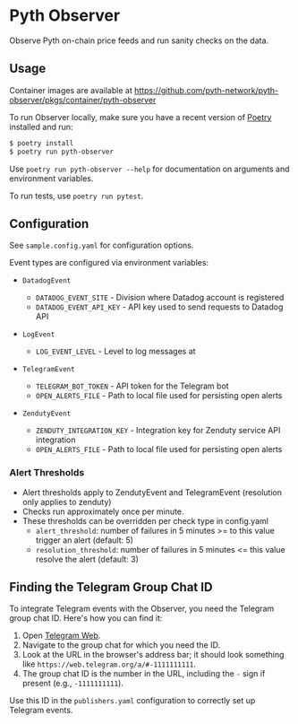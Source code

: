 # Pyth Observer

Observe Pyth on-chain price feeds and run sanity checks on the data.

## Usage

Container images are available at https://github.com/pyth-network/pyth-observer/pkgs/container/pyth-observer

To run Observer locally, make sure you have a recent version of [Poetry](https://python-poetry.org) installed and run:

```sh
$ poetry install
$ poetry run pyth-observer
```

Use `poetry run pyth-observer --help` for documentation on arguments and environment variables.

To run tests, use `poetry run pytest`.

## Configuration

See `sample.config.yaml` for configuration options.

Event types are configured via environment variables:

- `DatadogEvent`

  - `DATADOG_EVENT_SITE` - Division where Datadog account is registered
  - `DATADOG_EVENT_API_KEY` - API key used to send requests to Datadog API

- `LogEvent`
  - `LOG_EVENT_LEVEL` - Level to log messages at

- `TelegramEvent`
  - `TELEGRAM_BOT_TOKEN` - API token for the Telegram bot
  - `OPEN_ALERTS_FILE` - Path to local file used for persisting open alerts

- `ZendutyEvent`
  - `ZENDUTY_INTEGRATION_KEY` - Integration key for Zenduty service API integration
  - `OPEN_ALERTS_FILE` - Path to local file used for persisting open alerts

### Alert Thresholds
- Alert thresholds apply to ZendutyEvent and TelegramEvent (resolution only applies to zenduty)
- Checks run approximately once per minute.
- These thresholds can be overridden per check type in config.yaml
  - `alert_threshold`: number of failures in 5 minutes >= to this value trigger an alert (default: 5)
  - `resolution_threshold`: number of failures in 5 minutes <= this value resolve the alert (default: 3)

## Finding the Telegram Group Chat ID

To integrate Telegram events with the Observer, you need the Telegram group chat ID. Here's how you can find it:

1. Open [Telegram Web](https://web.telegram.org).
2. Navigate to the group chat for which you need the ID.
3. Look at the URL in the browser's address bar; it should look something like `https://web.telegram.org/a/#-1111111111`.
4. The group chat ID is the number in the URL, including the `-` sign if present (e.g., `-1111111111`).

Use this ID in the `publishers.yaml` configuration to correctly set up Telegram events.

